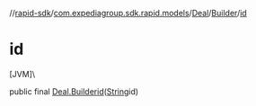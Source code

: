 //[rapid-sdk](../../../../index.md)/[com.expediagroup.sdk.rapid.models](../../index.md)/[Deal](../index.md)/[Builder](index.md)/[id](id.md)

# id

[JVM]\

public final [Deal.Builder](index.md)[id](id.md)([String](https://docs.oracle.com/javase/8/docs/api/java/lang/String.html)id)
